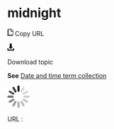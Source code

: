 # midnight

![Copy URL](media/midnight/Copy.png)
Copy URL

![Download](media/midnight/Download.png)

Download topic

**See** [Date and time term collection](https://worldready.cloudapp.net/Styleguide/Read?id=2700&topicid=27390)

![In progress](media/midnight/activity-large.gif)

URL :
